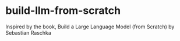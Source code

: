 # build-llm-from-scratch
Inspired by the book, Build a Large Language Model (from Scratch) by Sebastian Raschka
